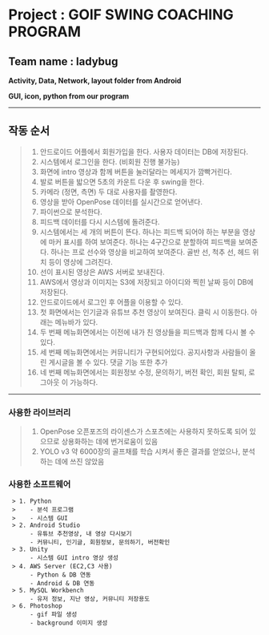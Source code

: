# Project : GOlF SWING COACHING PROGRAM
## Team name : ladybug


**Activity, Data, Network, layout folder from Android**

**GUI, icon, python from our program**

-------
## 작동 순서
> 1. 안드로이드 어플에서 회원가입을 한다. 사용자 데이터는 DB에 저장된다.
> 2. 시스템에서 로그인을 한다. (비회원 진행 불가능)
> 3. 화면에 intro 영상과 함께 버튼을 눌러달라는 메세지가 깜빡거린다.
> 4. 발로 버튼을 밟으면 5초의 카운트 다운 후 swing을 한다.
> 5. 카메라 (정면, 측면) 두 대로 사용자를 촬영한다.
> 6. 영상을 받아 OpenPose 데이터를 실시간으로 얻어낸다.
> 7. 파이썬으로 분석한다.
> 8. 피드백 데이터를 다시 시스템에 돌려준다.
> 9. 시스템에서는 세 개의 버튼이 뜬다.
    하나는 피드백 되어야 하는 부분을 영상에 마커 표시를 하여 보여준다.
    하나는 4구간으로 분할하여 피드백을 보여준다.
    하나는 프로 선수와 영상을 비교하여 보여준다. 골반 선, 척추 선, 헤드 위치 등이 영상에 그려진다.
> 10. 선이 표시된 영상은 AWS 서버로 보내진다.
> 11. AWS에서 영상과 이미지는 S3에 저장되고 아이디와 찍힌 날짜 등이 DB에 저장된다.
> 12. 안드로이드에서 로그인 후 어플을 이용할 수 있다.
> 13. 첫 화면에서는 인기글과 유튜브 추천 영상이 보여진다. 클릭 시 이동한다. 아래는 메뉴바가 있다.
> 14. 두 번째 메뉴화면에서는 이전에 내가 친 영상들을 피드백과 함께 다시 볼 수 있다.
> 15. 세 번째 메뉴화면에서는 커뮤니티가 구현되어있다. 공지사항과 사람들이 올린 게시글을 볼 수 있다. 댓글 기능 또한 추가
> 16. 네 번째 메뉴화면에서는 회원정보 수정, 문의하기, 버전 확인, 회원 탈퇴, 로그아웃 이 가능하다.


----
### 사용한 라이브러리
> 1. OpenPose 
>    오픈포즈의 라이센스가 스포츠에는 사용하지 못하도록 되어 있으므로 상용화하는 데에 번거로움이 있음
> 2. YOLO v3
>    약 6000장의 골프채를 학습 시켜서 좋은 결과를 얻었으나, 분석하는 데에 쓰진 않았음

### 사용한 소프트웨어

     > 1. Python
     >    - 분석 프로그램
     >    - 시스템 GUI
     > 2. Android Studio
          - 유튜브 추천영상, 내 영상 다시보기
          - 커뮤니티, 인기글, 회원정보, 문의하기, 버전확인 
     > 3. Unity
          - 시스템 GUI intro 영상 생성
     > 4. AWS Server (EC2,C3 사용)
          - Python & DB 연동
          - Android & DB 연동
     > 5. MySQL Workbench
          - 유저 정보, 지난 영상, 커뮤니티 저장용도
     > 6. Photoshop
          - gif 파일 생성
          - background 이미지 생성
